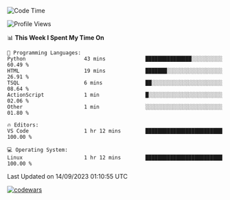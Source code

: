 <!--START_SECTION:waka-->
![Code Time](http://img.shields.io/badge/Code%20Time-328%20hrs%2038%20mins-blue)

![Profile Views](http://img.shields.io/badge/Profile%20Views-0-blue)

📊 **This Week I Spent My Time On** 

```text
💬 Programming Languages: 
Python                   43 mins             ███████████████░░░░░░░░░░   60.49 % 
HTML                     19 mins             ███████░░░░░░░░░░░░░░░░░░   26.91 % 
TSQL                     6 mins              ██░░░░░░░░░░░░░░░░░░░░░░░   08.64 % 
ActionScript             1 min               █░░░░░░░░░░░░░░░░░░░░░░░░   02.06 % 
Other                    1 min               ░░░░░░░░░░░░░░░░░░░░░░░░░   01.80 % 

🔥 Editors: 
VS Code                  1 hr 12 mins        █████████████████████████   100.00 % 

💻 Operating System: 
Linux                    1 hr 12 mins        █████████████████████████   100.00 % 
```


 Last Updated on 14/09/2023 01:10:55 UTC
<!--END_SECTION:waka-->
[![codewars](https://www.codewars.com/users/Delitel/badges/large)](https://www.codewars.com/users/Delitel)   

